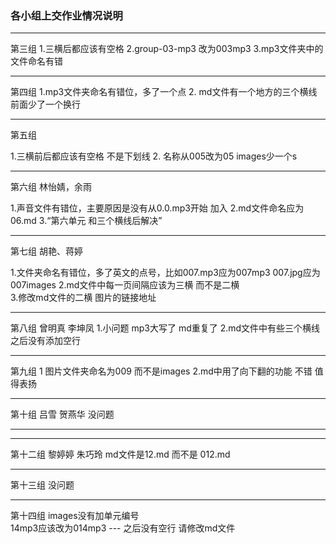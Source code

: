### 各小组上交作业情况说明 ###

---

第三组
1.三横后都应该有空格
2.group-03-mp3 改为003mp3
3.mp3文件夹中的文件命名有错

---

第四组
1.mp3文件夹命名有错位，多了一个点
2. md文件有一个地方的三个横线前面少了一个换行

---

第五组

1.三横前后都应该有空格   不是下划线
2. 名称从005改为05  images少一个s


---

第六组 林怡婧，余雨

1.声音文件有错位，主要原因是没有从0.0.mp3开始
加入
2.md文件命名应为06.md
3.“第六单元 和三个横线后解决”

---

第七组 胡艳、蒋婷

1.文件夹命名有错位，多了英文的点号，比如007.mp3应为007mp3   007.jpg应为007images
2.md文件中每一页间隔应该为三横  而不是二横  
3.修改md文件的二横  图片的链接地址 

---

第八组 曾明真 李坤凤
1.小问题  mp3大写了  md重复了
2.md文件中有些三个横线之后没有添加空行 

---

第九组
1 图片文件夹命名为009 而不是images
2.md中用了向下翻的功能 不错  值得表扬

---

第十组 吕雪 贺燕华
没问题

---


---

第十二组 黎婷婷 朱巧玲
md文件是12.md 而不是 012.md

---

第十三组
没问题

---

第十四组
images没有加单元编号  
14mp3应该改为014mp3
--- 之后没有空行 请修改md文件


